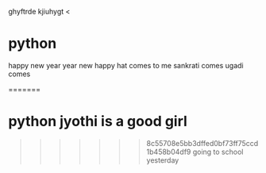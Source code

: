 
ghyftrde
kjiuhygt
<
# python
happy new year
year new happy
hat comes to me
sankrati comes
ugadi comes

=======
# python jyothi is a good girl
>>>>>>> 8c55708e5bb3dffed0bf73ff75ccd1b458b04df9
>>>>>>> going to school yesterday
